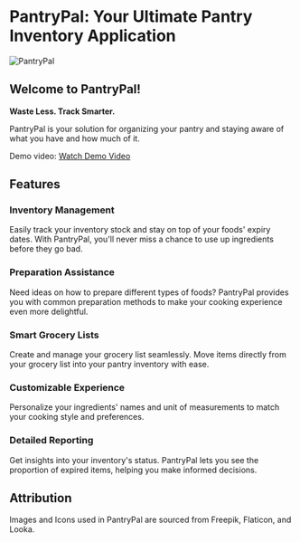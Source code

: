 # PantryPal: Your Ultimate Pantry Inventory Application

<img src="https://i.imgur.com/fKRL5uw.png" alt="PantryPal">

## Welcome to PantryPal!

**Waste Less. Track Smarter.**

PantryPal is your solution for organizing your pantry and staying aware of what you have and how much of it.

Demo video: [Watch Demo Video](https://drive.google.com/file/d/1cd9P4Gw0q4JT9M6-CCv1m9lMqX8PhWwn/view)

## Features

### Inventory Management

Easily track your inventory stock and stay on top of your foods' expiry dates. With PantryPal, you'll never miss a chance to use up ingredients before they go bad.

### Preparation Assistance

Need ideas on how to prepare different types of foods? PantryPal provides you with common preparation methods to make your cooking experience even more delightful.

### Smart Grocery Lists

Create and manage your grocery list seamlessly. Move items directly from your grocery list into your pantry inventory with ease.

### Customizable Experience

Personalize your ingredients' names and unit of measurements to match your cooking style and preferences.

### Detailed Reporting

Get insights into your inventory's status. PantryPal lets you see the proportion of expired items, helping you make informed decisions.


## Attribution

Images and Icons used in PantryPal are sourced from Freepik, Flaticon, and Looka.


